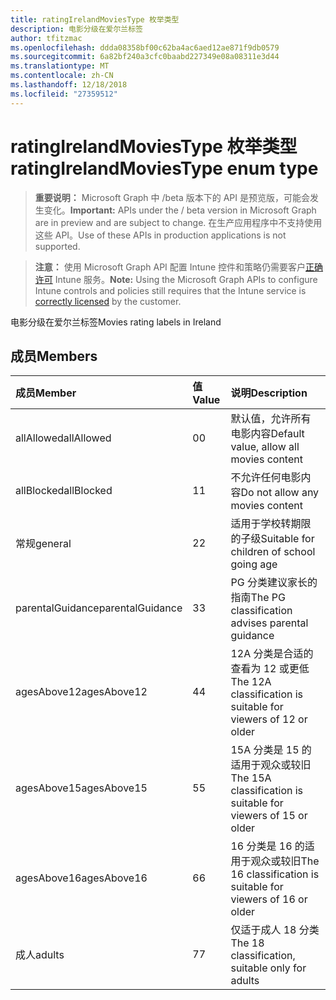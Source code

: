 ```yaml
---
title: ratingIrelandMoviesType 枚举类型
description: 电影分级在爱尔兰标签
author: tfitzmac
ms.openlocfilehash: ddda08358bf00c62ba4ac6aed12ae871f9db0579
ms.sourcegitcommit: 6a82bf240a3cfc0baabd227349e08a08311e3d44
ms.translationtype: MT
ms.contentlocale: zh-CN
ms.lasthandoff: 12/18/2018
ms.locfileid: "27359512"
---
```

# <a name="ratingirelandmoviestype-enum-type"></a><span data-ttu-id="bfcff-103">ratingIrelandMoviesType 枚举类型</span><span class="sxs-lookup"><span data-stu-id="bfcff-103">ratingIrelandMoviesType enum type</span></span>

> <span data-ttu-id="bfcff-104">**重要说明：** Microsoft Graph 中 /beta 版本下的 API 是预览版，可能会发生变化。</span><span class="sxs-lookup"><span data-stu-id="bfcff-104">**Important:** APIs under the / beta version in Microsoft Graph are in preview and are subject to change.</span></span> <span data-ttu-id="bfcff-105">在生产应用程序中不支持使用这些 API。</span><span class="sxs-lookup"><span data-stu-id="bfcff-105">Use of these APIs in production applications is not supported.</span></span>

> <span data-ttu-id="bfcff-106">**注意：** 使用 Microsoft Graph API 配置 Intune 控件和策略仍需要客户[正确许可](https://go.microsoft.com/fwlink/?linkid=839381) Intune 服务。</span><span class="sxs-lookup"><span data-stu-id="bfcff-106">**Note:** Using the Microsoft Graph APIs to configure Intune controls and policies still requires that the Intune service is [correctly licensed](https://go.microsoft.com/fwlink/?linkid=839381) by the customer.</span></span>

<span data-ttu-id="bfcff-107">电影分级在爱尔兰标签</span><span class="sxs-lookup"><span data-stu-id="bfcff-107">Movies rating labels in Ireland</span></span>
## <a name="members"></a><span data-ttu-id="bfcff-108">成员</span><span class="sxs-lookup"><span data-stu-id="bfcff-108">Members</span></span>
|<span data-ttu-id="bfcff-109">成员</span><span class="sxs-lookup"><span data-stu-id="bfcff-109">Member</span></span>|<span data-ttu-id="bfcff-110">值</span><span class="sxs-lookup"><span data-stu-id="bfcff-110">Value</span></span>|<span data-ttu-id="bfcff-111">说明</span><span class="sxs-lookup"><span data-stu-id="bfcff-111">Description</span></span>|
|:---|:---|:---|
|<span data-ttu-id="bfcff-112">allAllowed</span><span class="sxs-lookup"><span data-stu-id="bfcff-112">allAllowed</span></span>|<span data-ttu-id="bfcff-113">0</span><span class="sxs-lookup"><span data-stu-id="bfcff-113">0</span></span>|<span data-ttu-id="bfcff-114">默认值，允许所有电影内容</span><span class="sxs-lookup"><span data-stu-id="bfcff-114">Default value, allow all movies content</span></span>|
|<span data-ttu-id="bfcff-115">allBlocked</span><span class="sxs-lookup"><span data-stu-id="bfcff-115">allBlocked</span></span>|<span data-ttu-id="bfcff-116">1</span><span class="sxs-lookup"><span data-stu-id="bfcff-116">1</span></span>|<span data-ttu-id="bfcff-117">不允许任何电影内容</span><span class="sxs-lookup"><span data-stu-id="bfcff-117">Do not allow any movies content</span></span>|
|<span data-ttu-id="bfcff-118">常规</span><span class="sxs-lookup"><span data-stu-id="bfcff-118">general</span></span>|<span data-ttu-id="bfcff-119">2</span><span class="sxs-lookup"><span data-stu-id="bfcff-119">2</span></span>|<span data-ttu-id="bfcff-120">适用于学校转期限的子级</span><span class="sxs-lookup"><span data-stu-id="bfcff-120">Suitable for children of school going age</span></span>|
|<span data-ttu-id="bfcff-121">parentalGuidance</span><span class="sxs-lookup"><span data-stu-id="bfcff-121">parentalGuidance</span></span>|<span data-ttu-id="bfcff-122">3</span><span class="sxs-lookup"><span data-stu-id="bfcff-122">3</span></span>|<span data-ttu-id="bfcff-123">PG 分类建议家长的指南</span><span class="sxs-lookup"><span data-stu-id="bfcff-123">The PG classification advises parental guidance</span></span>|
|<span data-ttu-id="bfcff-124">agesAbove12</span><span class="sxs-lookup"><span data-stu-id="bfcff-124">agesAbove12</span></span>|<span data-ttu-id="bfcff-125">4</span><span class="sxs-lookup"><span data-stu-id="bfcff-125">4</span></span>|<span data-ttu-id="bfcff-126">12A 分类是合适的查看为 12 或更低</span><span class="sxs-lookup"><span data-stu-id="bfcff-126">The 12A classification is suitable for viewers of 12 or older</span></span>|
|<span data-ttu-id="bfcff-127">agesAbove15</span><span class="sxs-lookup"><span data-stu-id="bfcff-127">agesAbove15</span></span>|<span data-ttu-id="bfcff-128">5</span><span class="sxs-lookup"><span data-stu-id="bfcff-128">5</span></span>|<span data-ttu-id="bfcff-129">15A 分类是 15 的适用于观众或较旧</span><span class="sxs-lookup"><span data-stu-id="bfcff-129">The 15A classification is suitable for viewers of 15 or older</span></span>|
|<span data-ttu-id="bfcff-130">agesAbove16</span><span class="sxs-lookup"><span data-stu-id="bfcff-130">agesAbove16</span></span>|<span data-ttu-id="bfcff-131">6</span><span class="sxs-lookup"><span data-stu-id="bfcff-131">6</span></span>|<span data-ttu-id="bfcff-132">16 分类是 16 的适用于观众或较旧</span><span class="sxs-lookup"><span data-stu-id="bfcff-132">The 16 classification is suitable for viewers of 16 or older</span></span>|
|<span data-ttu-id="bfcff-133">成人</span><span class="sxs-lookup"><span data-stu-id="bfcff-133">adults</span></span>|<span data-ttu-id="bfcff-134">7</span><span class="sxs-lookup"><span data-stu-id="bfcff-134">7</span></span>|<span data-ttu-id="bfcff-135">仅适于成人 18 分类</span><span class="sxs-lookup"><span data-stu-id="bfcff-135">The 18 classification, suitable only for adults</span></span>|





